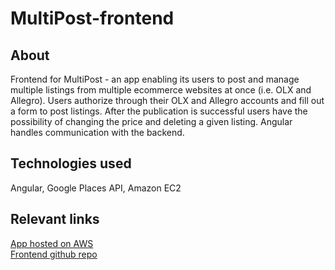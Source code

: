 # MultiPost-frontend
## About
Frontend for MultiPost - an app enabling its users to post and manage multiple listings from multiple ecommerce websites at once (i.e. OLX and Allegro). Users authorize through their OLX and Allegro accounts and fill out a form to post listings. After the publication is successful users have the possibility of changing the price and deleting a given listing. Angular handles communication with the backend.
## Technologies used
Angular, Google Places API, Amazon EC2
## Relevant links
[App hosted on AWS](http://35.156.5.115:4200/)\
[Frontend github repo](https://github.com/JakubOkrzesik/MultiPost-backend)
